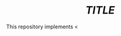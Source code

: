 # $$TITLE$$
This repository implements <<title>> in PyTorch. Running this code succesfully reproduces the results in the manuscript.
# Training
 To train the network on MNIST dataset for 20 epochs on target 0. run the command
  ```bash python gan_targetted.py --epochs 20 -t 0```
  The numebr of folds are set to 5 by default. The trained models are saved at the directory ```saved_models/mnist/``` by the name ```D_{target}_{fold} G_{target}_{fold}```.
 
model weights to run ```inference.ipynb``` can be downloaded from the [link](https://www.dropbox.com/sh/nwps3ehuv4rk9dk/AACi84wEPaUHbYs-9xg3ODVOa?dl=0). 
